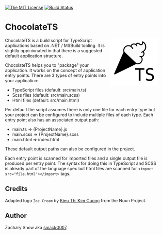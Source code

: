 [![The MIT License](https://img.shields.io/badge/license-MIT-orange.svg?style=flat-square)](http://opensource.org/licenses/MIT)
[![Build Status](https://dev.azure.com/smack0007/Github/_apis/build/status/smack0007.ChocolateTS?branchName=master)](https://dev.azure.com/smack0007/Github/_build/latest?definitionId=11?branchName=master)

# ChocolateTS

<img align="right" width="160px" height="160px" src="https://github.com/smack0007/ChocolateTS/raw/master/assets/Logo.png">

ChocolateTS is a build script for TypeScript applications based on .NET / MSBuild tooling. It is slightly oppinionated in
that there is a suggested default application structure.

ChocolateTS helps you to "package" your application. It works on the concept of application entry points. There are 3 types
of entry points into your application:

- TypeScript files (default: src/main.ts)
- Scss files (default: src/main.scss)
- Html files (default: src/main.html)

Per default the script assumes there is only one file for each
entry type but your project can be configured to include multiple
files of each type. Each entry point also has an associated
output path:

- main.ts => {ProjectName}.js
- main.scss => {ProjectName}.scss
- main.html => index.html

These default output paths can also be configured in the project.

Each entry point is scanned for imported files and a single
output file is produced per entry point. The syntax for doing
this in TypeScript and SCSS is already part of the language spec
but html files are scanned for `<import src="file.html"></import>` tags. 

## Credits

Adapted logo `Ice Cream` by [Kieu Thi Kim Cuong](https://thenounproject.com/kieukimcuong/) from the Noun Project.

## Author

Zachary Snow aka [smack0007](http://smack0007.github.io).